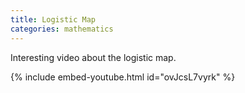 ```yaml
---
title: Logistic Map
categories: mathematics
---
```


Interesting video about the logistic map.

<!-- - -->

{% include embed-youtube.html id="ovJcsL7vyrk" %}